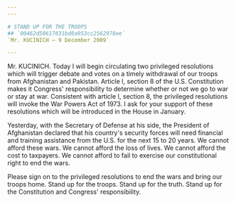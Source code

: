 ```yaml
---
---

# STAND UP FOR THE TROOPS
## `00462d50617631bd8a953cc2562978ee`
`Mr. KUCINICH — 9 December 2009`

---
```



Mr. KUCINICH. Today I will begin circulating two privileged 
resolutions which will trigger debate and votes on a timely withdrawal 
of our troops from Afghanistan and Pakistan. Article I, section 8 of 
the U.S. Constitution makes it Congress' responsibility to determine 
whether or not we go to war or stay at war. Consistent with article I, 
section 8, the privileged resolutions will invoke the War Powers Act of 
1973. I ask for your support of these resolutions which will be 
introduced in the House in January.

Yesterday, with the Secretary of Defense at his side, the President 
of Afghanistan declared that his country's security forces will need 
financial and training assistance from the U.S. for the next 15 to 20 
years. We cannot afford these wars. We cannot afford the loss of lives. 
We cannot afford the cost to taxpayers. We cannot afford to fail to 
exercise our constitutional right to end the wars.

Please sign on to the privileged resolutions to end the wars and 
bring our troops home. Stand up for the troops. Stand up for the truth. 
Stand up for the Constitution and Congress' responsibility.
